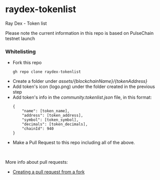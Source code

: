 # raydex-tokenlist

Ray Dex - Token list

Please note the current information in this repo is based on PulseChain testnet launch

### Whitelisting

- Fork this repo
  ```
  gh repo clone raydex-tokenlist
  ```
- Create a folder under _assets/{blockchainName}/{tokenAddress}_
- Add token's icon (logo.png) under the folder created in the previous step
- Add token's info in the _community.tokenlist.json_ file, in this format:
  ```
  {
      "name": [token_name],
      "address": [token_address],
      "symbol": [token_symbol],
      "decimals": [token_decimals],
      "chainId": 940
  }
  ```
- Make a Pull Request to this repo including all of the above.

<br>

More info about pull requests:

- [Creating a pull request from a fork](https://docs.github.com/en/github/collaborating-with-pull-requests/proposing-changes-to-your-work-with-pull-requests/creating-a-pull-request-from-a-fork)
